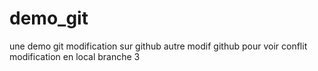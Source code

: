 # demo_git
une demo git
modification sur github
autre modif github pour voir conflit 
modification en local
branche 3
